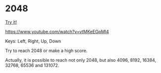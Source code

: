 # 2048

[Try it!](https://christernilsson.github.io/Lab/2019/021-2048\index.html)

https://www.youtube.com/watch?v=vtMKeEGpMI4

Keys: Left, Right, Up, Down

Try to reach 2048 or make a high score.

Actually, it is possible to reach not only 2048, but also 4096, 8192, 16384, 32768, 65536 and 131072.